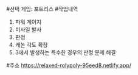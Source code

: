 #선택 게임: 포트리스
#작업내역
1. 파워 게이지
2. 미사일 발사
3. 판정
4. 캐논 각도 확장
5. 3에서 발생하는 특수한 경우의 판정 문제 해결

#주소
https://relaxed-rolypoly-95eed8.netlify.app/
